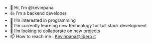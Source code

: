 - 👋 Hi, I’m @kevinpana
- :+1: I'm a backend developer
- 👀 I’m interested in programming
- 🌱 I’m currently learning new technology for full stack development
- 💞️ I’m looking to collaborate on new projects
- 📫 How to reach me : Kevinpana@libero.it

<!---
kevinpana/kevinpana is a ✨ special ✨ repository because its `README.md` (this file) appears on your GitHub profile.
You can click the Preview link to take a look at your changes.
--->
